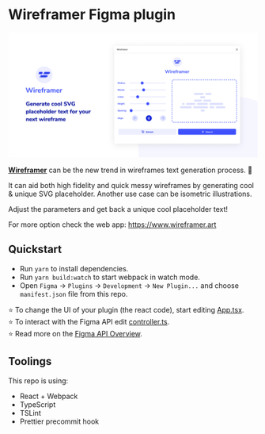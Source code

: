 # Wireframer Figma plugin

![Promo image](/assets/demo-image.jpg)

**[Wireframer](https://www.wireframer.app)** can be the new trend in wireframes text generation process. 🧨

It can aid both high fidelity and quick messy wireframes by generating cool & unique SVG placeholder. Another use case can be isometric illustrations.

Adjust the parameters and get back a unique cool placeholder text!

For more option check the web app: https://www.wireframer.art

## Quickstart

- Run `yarn` to install dependencies.
- Run `yarn build:watch` to start webpack in watch mode.
- Open `Figma` -> `Plugins` -> `Development` -> `New Plugin...` and choose `manifest.json` file from this repo.

⭐ To change the UI of your plugin (the react code), start editing [App.tsx](./src/app/components/App.tsx).  
⭐ To interact with the Figma API edit [controller.ts](./src/plugin/controller.ts).  
⭐ Read more on the [Figma API Overview](https://www.figma.com/plugin-docs/api/api-overview/).

## Toolings

This repo is using:

- React + Webpack
- TypeScript
- TSLint
- Prettier precommit hook
